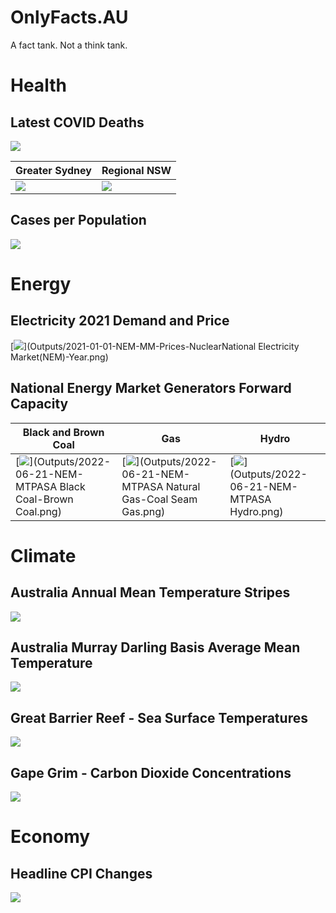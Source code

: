 # OnlyFacts.AU

A fact tank. Not a think tank.

# Health

## Latest COVID Deaths

[![](Outputs/2022-06-21-CumulativeDeaths.png)](Outputs/2022-06-21-CumulativeDeaths.png)

| Greater Sydney                                                                            | Regional NSW                                                                                        |
|-------------------------------------------------------------------------------------------|-----------------------------------------------------------------------------------------------------|
| [![](Outputs/Latest-Sydney-HeatMap-14Days.png)](Outputs/Latest-Sydney-HeatMap-14Days.png) | [![](Outputs/Latest-RegionalNSW-HeatMap-14Days.png)](Outputs/Latest-RegionalNSW-HeatMap-14Days.png) |

## Cases per Population

[![](Outputs/Latest-NSW-SocialDistance.png)](Outputs/Latest-NSW-SocialDistance.png)

# Energy

## Electricity 2021 Demand and Price

[![](Outputs/2021-01-01-NEM-MM-Prices-NuclearNational%20Electricity%20Market(NEM)-Year.png)](Outputs/2021-01-01-NEM-MM-Prices-NuclearNational Electricity Market(NEM)-Year.png)

## National Energy Market Generators Forward Capacity

| Black and Brown Coal                                                                                                          | Gas                                                                                                                                     | Hydro                                                                                     |
|-------------------------------------------------------------------------------------------------------------------------------|-----------------------------------------------------------------------------------------------------------------------------------------|-------------------------------------------------------------------------------------------|
| [![](Outputs/2022-06-21-NEM-MTPASA%20Black%20Coal-Brown%20Coal.png)](Outputs/2022-06-21-NEM-MTPASA Black Coal-Brown Coal.png) | [![](Outputs/2022-06-21-NEM-MTPASA%20Natural%20Gas-Coal%20Seam%20Gas.png)](Outputs/2022-06-21-NEM-MTPASA Natural Gas-Coal Seam Gas.png) | [![](Outputs/2022-06-21-NEM-MTPASA%20Hydro.png)](Outputs/2022-06-21-NEM-MTPASA Hydro.png) |

# Climate

## Australia Annual Mean Temperature Stripes

[![](Outputs/Latest-stripes-aus-tmean-year.png)](Outputs/Latest-stripes-aus-tmean-year.png)

## Australia Murray Darling Basis Average Mean Temperature

[![](Outputs/Latest-mdb-tmean-year.png)](Outputs/Latest-mdb-tmean-year.png)

## Great Barrier Reef - Sea Surface Temperatures

[![](Outputs/2022-06-13-GBR-sst-year.png)](Outputs/2022-06-13-GBR-sst-year.png)

## Gape Grim - Carbon Dioxide Concentrations

![](Outputs/2022-06-11-GHGGrim-co2.png)

# Economy

## Headline CPI Changes

![](Outputs/2022-06-07-Headline-CPI-Annual.png)

